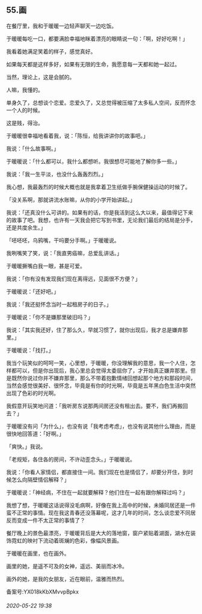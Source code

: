 ## 55.画
在餐厅里，我和于暖暖一边轻声聊天一边吃饭。


于暖暖每吃一口，都要满脸幸福地眯着漂亮的眼睛说一句：「啊，好好吃啊！」


我看着她满足笑着的样子，感觉真好。


如果每天都是这样多好，如果有无限的生命，我愿意每一天都和她一起过。


当然，理论上，这是会腻的。


人嘛，我懂的。


单身久了，总想谈个恋爱。恋爱久了，又总觉得被压缩了太多私人空间，反而怀念一个人的时候。


这是贱，得治。


于暖暖很幸福地看着我，说：「陈恒，给我讲讲你的故事吧。」


我说：「什么故事啊。」


于暖暖说：「什么都可以，我什么都想听。我很想尽可能地了解你多一些。」


我说：「我一生平淡，也没什么轰轰烈烈。」


我心想，我最轰烈的时候大概也就是我拿着卫生纸做手腕保健操运动的时候了。


「没关系啊，那就讲流水账嘛，从你的小学开始讲起。」


我说：「还真没什么可讲的。如果有的话，你是我活到这么大以来，最值得记下来的故事了吧。我想，也许有一天我会把它写到书里，无论我们最后的结局是分手，还是共度余生。」


「呸呸呸，乌鸦嘴，干吗要分手啊。」于暖暖说。


我咧嘴笑了笑，说：「我直男癌嘛，总爱乱讲话。」


于暖暖撅嘴白我一眼，甚是可爱。


我说：「你有没有发现我们现在离得远，见面很不方便？」


于暖暖说：「还好吧。」


我说：「我还挺怀念当时一起租房子的日子。」


于暖暖说：「你不是嫌那里破旧吗？」


我说：「其实我还好，住了那么久，早就习惯了，就你出现后，我才总是嫌弃那里。」


于暖暖说：「找打。」


我当个玩笑似的呵呵一笑，心里想，于暖暖，你没理解我的意思，我一个人住，怎样都可以，但是你出现后，我心里总会觉得太委屈你了，才开始真正嫌弃那里。但是既然你说过你并不嫌弃那里，那么不带着抱歉情绪回想起那个地方和那段时间，当然会感觉很美好、很怀念，毕竟是有你的时光啊，毕竟是五年黑白色生活中突然出现了色彩的时光啊。


我假意开玩笑地问道：「我听房东说那两间房还没有租出去。要不，我们再搬回去？」


于暖暖没有问「为什么」，也没有说「我考虑考虑」，也没有说其他什么理由，而是很快地回答道：「好啊。」


「爽快。」我说。


「老规矩，各住各的房间，不许动歪念头。」于暖暖说。


我说：「你看人家情侣，都直接住一间。我们现在也是情侣了，却要分开住，到时候怎么向隔壁情侣解释？」


于暖暖说：「神经病，不住在一起就要解释？他们住在一起有跟你解释过吗？」


我想了想，于暖暖这话说得没毛病啊，好像在我上高中的时候，未婚同居还是一件蛮不正常的事情。现在我这青春还没落幕呢，这才几年的时间，怎么谈恋爱不同居反而变成一件不太正常的事情了？


餐厅晚上的景色最漂亮，于暖暖背后是大大的落地窗，窗户紧贴着湖面，湖水在装饰霓虹的映衬下流动着斑斓的色彩，像幅风景画。


于暖暖在画里，也在画外。


画里的她，是遥不可及的女神，遥远、美丽而冰冷。


画外的她，是我的女朋友，近在眼前，温雅而热烈。


备案号:YX018kKbXMvvpBpkx


###### 2020-05-22 19:38
